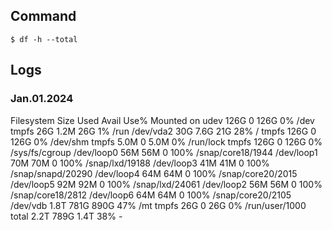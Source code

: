 ## Command
```
$ df -h --total
```

## Logs
### Jan.01.2024
Filesystem      Size  Used Avail Use% Mounted on
udev            126G     0  126G   0% /dev
tmpfs            26G  1.2M   26G   1% /run
/dev/vda2        30G  7.6G   21G  28% /
tmpfs           126G     0  126G   0% /dev/shm
tmpfs           5.0M     0  5.0M   0% /run/lock
tmpfs           126G     0  126G   0% /sys/fs/cgroup
/dev/loop0       56M   56M     0 100% /snap/core18/1944
/dev/loop1       70M   70M     0 100% /snap/lxd/19188
/dev/loop3       41M   41M     0 100% /snap/snapd/20290
/dev/loop4       64M   64M     0 100% /snap/core20/2015
/dev/loop5       92M   92M     0 100% /snap/lxd/24061
/dev/loop2       56M   56M     0 100% /snap/core18/2812
/dev/loop6       64M   64M     0 100% /snap/core20/2105
/dev/vdb        1.8T  781G  890G  47% /mt
tmpfs            26G     0   26G   0% /run/user/1000
total           2.2T  789G  1.4T  38% -